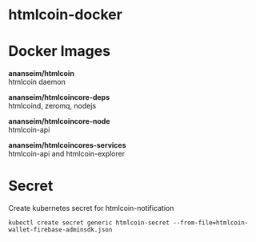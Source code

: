 # htmlcoin-docker


# Docker Images
__ananseim/htmlcoin__  
htmlcoin daemon

__ananseim/htmlcoincore-deps__  
htmlcoind, zeromq, nodejs

__ananseim/htmlcoincore-node__  
htmlcoin-api

__ananseim/htmlcoincores-services__  
htmlcoin-api and htmlcoin-explorer


# Secret
Create kubernetes secret for htmlcoin-notification

```
kubectl create secret generic htmlcoin-secret --from-file=htmlcoin-wallet-firebase-adminsdk.json
```